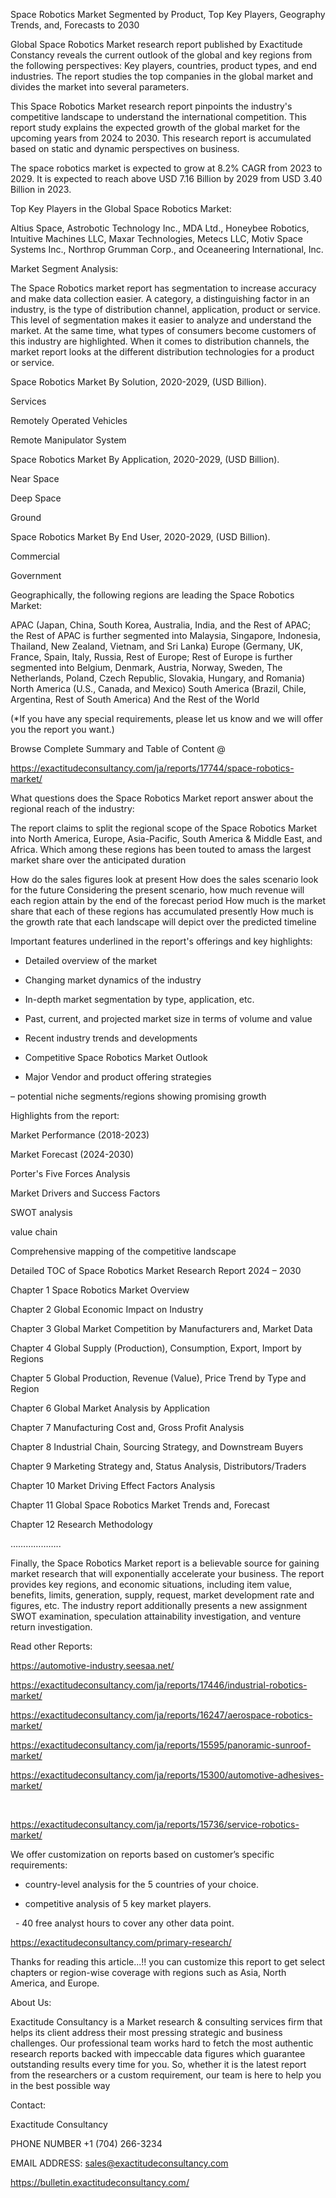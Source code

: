 Space Robotics Market Segmented by Product, Top Key Players, Geography Trends, and, Forecasts to 2030

Global Space Robotics Market research report published by Exactitude Constancy reveals the current outlook of the global and key regions from the following perspectives: Key players, countries, product types, and end industries. The report studies the top companies in the global market and divides the market into several parameters.

This Space Robotics Market research report pinpoints the industry's competitive landscape to understand the international competition. This report study explains the expected growth of the global market for the upcoming years from 2024 to 2030. This research report is accumulated based on static and dynamic perspectives on business.

The space robotics market is expected to grow at 8.2% CAGR from 2023 to 2029. It is expected to reach above USD 7.16 Billion by 2029 from USD 3.40 Billion in 2023.

Top Key Players in the Global Space Robotics Market:

Altius Space, Astrobotic Technology Inc., MDA Ltd., Honeybee Robotics, Intuitive Machines LLC, Maxar Technologies, Metecs LLC, Motiv Space Systems Inc., Northrop Grumman Corp., and Oceaneering International, Inc.

Market Segment Analysis:

The Space Robotics market report has segmentation to increase accuracy and make data collection easier. A category, a distinguishing factor in an industry, is the type of distribution channel, application, product or service. This level of segmentation makes it easier to analyze and understand the market. At the same time, what types of consumers become customers of this industry are highlighted. When it comes to distribution channels, the market report looks at the different distribution technologies for a product or service.

Space Robotics Market By Solution, 2020-2029, (USD Billion).

Services

Remotely Operated Vehicles

Remote Manipulator System

Space Robotics Market By Application, 2020-2029, (USD Billion).

Near Space

Deep Space

Ground

Space Robotics Market By End User, 2020-2029, (USD Billion).

Commercial

Government

Geographically, the following regions are leading the Space Robotics Market:

APAC (Japan, China, South Korea, Australia, India, and the Rest of APAC; the Rest of APAC is further segmented into Malaysia, Singapore, Indonesia, Thailand, New Zealand, Vietnam, and Sri Lanka)
Europe (Germany, UK, France, Spain, Italy, Russia, Rest of Europe; Rest of Europe is further segmented into Belgium, Denmark, Austria, Norway, Sweden, The Netherlands, Poland, Czech Republic, Slovakia, Hungary, and Romania)
North America (U.S., Canada, and Mexico)
South America (Brazil, Chile, Argentina, Rest of South America)
And the Rest of the World

(*If you have any special requirements, please let us know and we will offer you the report you want.)

Browse Complete Summary and Table of Content @

https://exactitudeconsultancy.com/ja/reports/17744/space-robotics-market/

What questions does the Space Robotics Market report answer about the regional reach of the industry:

The report claims to split the regional scope of the Space Robotics Market into North America, Europe, Asia-Pacific, South America & Middle East, and Africa. Which among these regions has been touted to amass the largest market share over the anticipated duration

How do the sales figures look at present How does the sales scenario look for the future
Considering the present scenario, how much revenue will each region attain by the end of the forecast period
How much is the market share that each of these regions has accumulated presently
How much is the growth rate that each landscape will depict over the predicted timeline

Important features underlined in the report's offerings and key highlights:

- Detailed overview of the market

- Changing market dynamics of the industry

- In-depth market segmentation by type, application, etc.

- Past, current, and projected market size in terms of volume and value

- Recent industry trends and developments

- Competitive Space Robotics Market Outlook

- Major Vendor and product offering strategies

– potential niche segments/regions showing promising growth

Highlights from the report:

Market Performance (2018-2023)

Market Forecast (2024-2030)

Porter's Five Forces Analysis

Market Drivers and Success Factors

SWOT analysis

value chain

Comprehensive mapping of the competitive landscape

Detailed TOC of Space Robotics Market Research Report 2024 – 2030

Chapter 1 Space Robotics Market Overview

Chapter 2 Global Economic Impact on Industry

Chapter 3 Global Market Competition by Manufacturers and, Market Data

Chapter 4 Global Supply (Production), Consumption, Export, Import by Regions

Chapter 5 Global Production, Revenue (Value), Price Trend by Type and Region

Chapter 6 Global Market Analysis by Application

Chapter 7 Manufacturing Cost and, Gross Profit Analysis

Chapter 8 Industrial Chain, Sourcing Strategy, and Downstream Buyers

Chapter 9 Marketing Strategy and, Status Analysis, Distributors/Traders

Chapter 10 Market Driving Effect Factors Analysis

Chapter 11 Global Space Robotics Market Trends and, Forecast

Chapter 12 Research Methodology

………………..

Finally, the Space Robotics Market report is a believable source for gaining market research that will exponentially accelerate your business. The report provides key regions, and economic situations, including item value, benefits, limits, generation, supply, request, market development rate and figures, etc. The industry report additionally presents a new assignment SWOT examination, speculation attainability investigation, and venture return investigation.

Read other Reports:

https://automotive-industry.seesaa.net/

https://exactitudeconsultancy.com/ja/reports/17446/industrial-robotics-market/

https://exactitudeconsultancy.com/ja/reports/16247/aerospace-robotics-market/

https://exactitudeconsultancy.com/ja/reports/15595/panoramic-sunroof-market/

https://exactitudeconsultancy.com/ja/reports/15300/automotive-adhesives-market/

 

https://exactitudeconsultancy.com/ja/reports/15736/service-robotics-market/

We offer customization on reports based on customer’s specific requirements:

- country-level analysis for the 5 countries of your choice.

- competitive analysis of 5 key market players.

  - 40 free analyst hours to cover any other data point.

https://exactitudeconsultancy.com/primary-research/

Thanks for reading this article...!! you can customize this report to get select chapters or region-wise coverage with regions such as Asia, North America, and Europe.

About Us:

Exactitude Consultancy is a Market research & consulting services firm that helps its client address their most pressing strategic and business challenges. Our professional team works hard to fetch the most authentic research reports backed with impeccable data figures which guarantee outstanding results every time for you. So, whether it is the latest report from the researchers or a custom requirement, our team is here to help you in the best possible way

Contact:

Exactitude Consultancy

PHONE NUMBER +1 (704) 266-3234

EMAIL ADDRESS: sales@exactitudeconsultancy.com

https://bulletin.exactitudeconsultancy.com/
